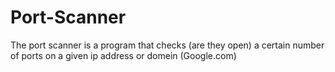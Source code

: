 # Port-Scanner
The port scanner is a program that checks (are they open) a certain number of ports on a given ip address or domein (Google.com)
